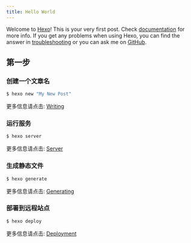 ```yaml
---
title: Hello World
---
```

Welcome to [Hexo](https://hexo.io/)! This is your very first post. Check [documentation](https://hexo.io/docs/) for more info. If you get any problems when using Hexo, you can find the answer in [troubleshooting](https://hexo.io/docs/troubleshooting.html) or you can ask me on [GitHub](https://github.com/hexojs/hexo/issues).

## 第一步

### 创建一个文章名

``` bash
$ hexo new "My New Post"
```

更多信息请点击: [Writing](https://hexo.io/docs/writing.html)

### 运行服务

``` bash
$ hexo server
```

更多信息请点击: [Server](https://hexo.io/docs/server.html)

### 生成静态文件

``` bash
$ hexo generate
```

更多信息请点击: [Generating](https://hexo.io/docs/generating.html)

### 部署到远程站点

``` bash
$ hexo deploy
```

更多信息请点击: [Deployment](https://hexo.io/docs/one-command-deployment.html)
